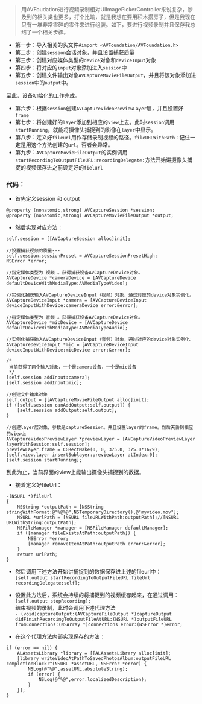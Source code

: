 >用AVFoudation进行视频录制相对UIImagePickerController来说复杂，涉及到的相关类也更多，打个比喻，就是我想在要用积木搭房子，但是我现在只有一堆非常零碎的零件来进行组装。如下，要进行视频录制并且保存我总结了一个相关步骤。

- 第一步：导入相关的头文件`#import <AVFoundation/AVFoundation.h>`
- 第二步：创建`session`会话对象，并且设置捕获质量
- 第三步：创建对应媒体类型的`device`对象和`deviceInput`对象
- 第四步：将对应的`input`对象添加进入`session`中
- 第五步：创建文件输出对象`AVCaptureMovieFileOutput`，并且将该对象添加进`session`中的`output`中。

至此，设备初始化的工作完成。

- 第六步：根据`session`创建`AVCaptureVideoPreviewLayer`层，并且设置好`frame`
- 第七步：将创建好的`layer`添加到相应的`view`上去。此时`session`调用`startRunning`，就能将摄像头捕捉到的影像在`layer`中显示。
- 第八步：定义好`fileurl`用作存储录制视频的路径。`fileURLWithPath：`记住一定是用这个方法创建的`url`。否者会异常。
- 第九步：`AVCaptureMovieFileOutput`的实例调用`startRecordingToOutputFileURL:recordingDelegate:`方法开始讲摄像头捕捉的视频保存进之前设定好的`fielurl`



### 代码：
- 首先定义session 和 output
```
@property (nonatomic,strong) AVCaptureSession *session;
@property (nonatomic,strong) AVCaptureMovieFileOutput *output;
```

- 然后实现对应方法：

```objc
self.session = [[AVCaptureSession alloc]init];

//设置捕获视频的质量---
self.session.sessionPreset = AVCaptureSessionPresetHigh;
NSError *error;

//指定媒体类型为 视频 。获得捕获设备AVCaptureDevice对象。
AVCaptureDevice *cameraDevice = [AVCaptureDevice defaultDeviceWithMediaType:AVMediaTypeVideo];

//实例化捕获输入AVCaptureDeviceInput（视频）对象，通过对应的device对象实例化。
AVCaptureDeviceInput *camera = [AVCaptureDeviceInput deviceInputWithDevice:cameraDevice error:&error];

//指定媒体类型为 音频 。获得捕获设备AVCaptureDevice对象。
AVCaptureDevice *micDevice = [AVCaptureDevice defaultDeviceWithMediaType:AVMediaTypeAudio];

//实例化捕获输入AVCaptureDeviceInput（音频）对象，通过对应的device对象实例化。
AVCaptureDeviceInput *mic = [AVCaptureDeviceInput deviceInputWithDevice:micDevice error:&error];

/*
 当前获得了两个输入对象，一个是camera设备，一个是mic设备
 */
[self.session addInput:camera];
[self.session addInput:mic];

//创建文件输出对象
self.output = [[AVCaptureMovieFileOutput alloc]init];
if ([self.session canAddOutput:self.output]) {
    [self.session addOutput:self.output];
}

//创建layer层对象，参数是captureSession。并且设置layer的frame。然后天骄到相应的view上
AVCaptureVideoPreviewLayer *previewLayer = [AVCaptureVideoPreviewLayer layerWithSession:self.session];
previewLayer.frame = CGRectMake(0, 0, 375.0, 375.0*16/9);
[self.view.layer insertSublayer:previewLayer atIndex:0];
[self.session startRunning];

```

到此为止，当前界面的view上能输出摄像头捕捉到的数据。

- 接着定义好fileUrl：
```
-(NSURL *)fileUrl
{
    NSString *outputPath = [NSString stringWithFormat:@"%@%@",NSTemporaryDirectory(),@"myvideo.mov"];
    NSURL *urlPath = [NSURL fileURLWithPath:outputPath];//[NSURL URLWithString:outputPath];
    NSFileManager *manager = [NSFileManager defaultManager];
    if ([manager fileExistsAtPath:outputPath]) {
        NSError *error;
        [manager removeItemAtPath:outputPath error:&error];
    }
    return urlPath;
}
```

- 然后调用下述方法开始讲捕捉到的数据保存进上述的fileurl中：  
`[self.output startRecordingToOutputFileURL:fileUrl recordingDelegate:self];`

- 设置此方法后，系统会持续的将捕捉到的视频缓存起来，在通过调用：   
`[self.output stopRecording];`  
结束视频的录制，此时会调用下述代理方法     
`- (void)captureOutput:(AVCaptureFileOutput *)captureOutput didFinishRecordingToOutputFileAtURL:(NSURL *)outputFileURL fromConnections:(NSArray *)connections error:(NSError *)error;`

- 在这个代理方法内部实现保存的方法：
```
if (error == nil) {
    ALAssetsLibrary *library = [[ALAssetsLibrary alloc]init];
    [library writeVideoAtPathToSavedPhotosAlbum:outputFileURL completionBlock:^(NSURL *assetURL, NSError *error) {
        NSLog(@"%@",assetURL.absoluteString);
        if (error) {
            NSLog(@"%@",error.localizedDescription);
        }
    }];
}
```


